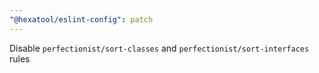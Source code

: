 ```yaml
---
"@hexatool/eslint-config": patch
---
```


Disable `perfectionist/sort-classes` and `perfectionist/sort-interfaces` rules
